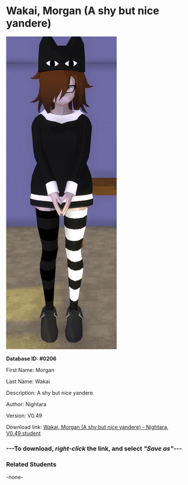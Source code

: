 # Wakai, Morgan (A shy but nice yandere)

<img src="../../Files/Images/Wakai, Morgan (A shy but nice yandere).png" title="Wakai, Morgan (A shy but nice yandere) - Nightara, V0.49">

**Database ID: #0206**

First Name: Morgan

Last Name: Wakai

Description: A shy but nice yandere

Author: Nightara

Version: V0.49

Download link: <a href="https://raw.githubusercontent.com/Arbiter1223/Daigaku-Gurashi-Custom-Students/master/Files/Student%20Files/Wakai%2C%20Morgan%20(A%20shy%20but%20nice%20yandere)%20-%20Nightara%2C%20V0.49.student">Wakai, Morgan (A shy but nice yandere) - Nightara, V0.49.student</a>

### ---**To download, _right-click_ the link, and select _"Save as"_**---

### Related Students

-none-
